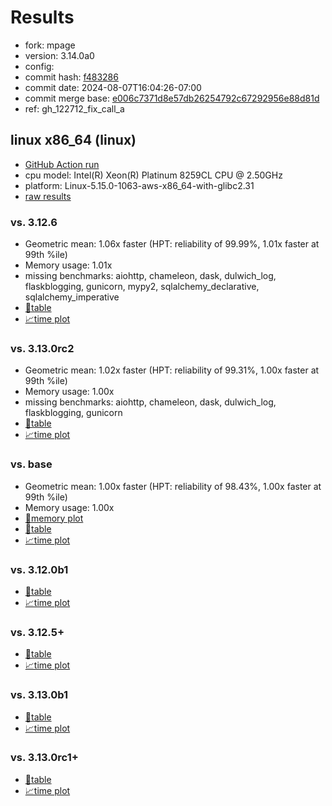# Results

- fork: mpage
- version: 3.14.0a0
- config: 
- commit hash: [f483286](https://github.com/mpage/cpython/commit/f483286)
- commit date: 2024-08-07T16:04:26-07:00
- commit merge base: [e006c7371d8e57db26254792c67292956e88d81d](https://github.com/mpage/cpython/commit/e006c7371d8e57db26254792c67292956e88d81d)
- ref: gh_122712_fix_call_a

## linux x86_64 (linux)

- [GitHub Action run](https://github.com/facebookexperimental/free-threading-benchmarking/actions/runs/10310897733)
- cpu model: Intel(R) Xeon(R) Platinum 8259CL CPU @ 2.50GHz
- platform: Linux-5.15.0-1063-aws-x86_64-with-glibc2.31
- [raw results](bm-20240807-linux-x86_64-mpage-gh_122712_fix_call_a-3.14.0a0-f483286.json)

### vs. 3.12.6

- Geometric mean: 1.06x faster (HPT: reliability of 99.99%, 1.01x faster at 99th %ile)
- Memory usage: 1.01x
- missing benchmarks: aiohttp, chameleon, dask, dulwich_log, flaskblogging, gunicorn, mypy2, sqlalchemy_declarative, sqlalchemy_imperative
- [📄table](bm-20240807-linux-x86_64-mpage-gh_122712_fix_call_a-3.14.0a0-f483286-vs-3.12.6.md)
- [📈time plot](bm-20240807-linux-x86_64-mpage-gh_122712_fix_call_a-3.14.0a0-f483286-vs-3.12.6.svg)

### vs. 3.13.0rc2

- Geometric mean: 1.02x faster (HPT: reliability of 99.31%, 1.00x faster at 99th %ile)
- Memory usage: 1.00x
- missing benchmarks: aiohttp, chameleon, dask, dulwich_log, flaskblogging, gunicorn
- [📄table](bm-20240807-linux-x86_64-mpage-gh_122712_fix_call_a-3.14.0a0-f483286-vs-3.13.0rc2.md)
- [📈time plot](bm-20240807-linux-x86_64-mpage-gh_122712_fix_call_a-3.14.0a0-f483286-vs-3.13.0rc2.svg)

### vs. base

- Geometric mean: 1.00x faster (HPT: reliability of 98.43%, 1.00x faster at 99th %ile)
- Memory usage: 1.00x
- [🧠memory plot](bm-20240807-linux-x86_64-mpage-gh_122712_fix_call_a-3.14.0a0-f483286-vs-base-mem.svg)
- [📄table](bm-20240807-linux-x86_64-mpage-gh_122712_fix_call_a-3.14.0a0-f483286-vs-base.md)
- [📈time plot](bm-20240807-linux-x86_64-mpage-gh_122712_fix_call_a-3.14.0a0-f483286-vs-base.svg)

### vs. 3.12.0b1

- [📄table](bm-20240807-linux-x86_64-mpage-gh_122712_fix_call_a-3.14.0a0-f483286-vs-3.12.0b1.md)
- [📈time plot](bm-20240807-linux-x86_64-mpage-gh_122712_fix_call_a-3.14.0a0-f483286-vs-3.12.0b1.svg)

### vs. 3.12.5+

- [📄table](bm-20240807-linux-x86_64-mpage-gh_122712_fix_call_a-3.14.0a0-f483286-vs-3.12.5%2B.md)
- [📈time plot](bm-20240807-linux-x86_64-mpage-gh_122712_fix_call_a-3.14.0a0-f483286-vs-3.12.5%2B.svg)

### vs. 3.13.0b1

- [📄table](bm-20240807-linux-x86_64-mpage-gh_122712_fix_call_a-3.14.0a0-f483286-vs-3.13.0b1.md)
- [📈time plot](bm-20240807-linux-x86_64-mpage-gh_122712_fix_call_a-3.14.0a0-f483286-vs-3.13.0b1.svg)

### vs. 3.13.0rc1+

- [📄table](bm-20240807-linux-x86_64-mpage-gh_122712_fix_call_a-3.14.0a0-f483286-vs-3.13.0rc1%2B.md)
- [📈time plot](bm-20240807-linux-x86_64-mpage-gh_122712_fix_call_a-3.14.0a0-f483286-vs-3.13.0rc1%2B.svg)

